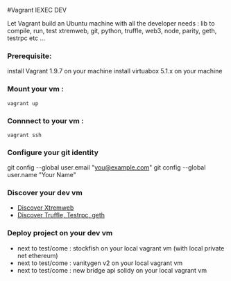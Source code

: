 
#Vagrant IEXEC DEV 


Let Vagrant build an Ubuntu machine with all the developer needs :
lib to compile, run, test xtremweb, git, python, truffle, web3, node, parity, geth, testrpc etc ...

### Prerequisite:

install Vagrant 1.9.7 on your machine 
install virtuabox 5.1.x on your machine 

### Mount your vm :
```
vagrant up
```
### Connnect to your vm  :
```
vagrant ssh
```

### Configure your git identity
  git config --global user.email "you@example.com"
  git config --global user.name "Your Name"


### Discover your dev vm

* [Discover Xtremweb](discoverXtremweb.md)
* [Discover Truffle, Testrpc, geth](discoverTruffleTestRpcGeth.md)

### Deploy project on your dev vm

* next to test/come : stockfish on your local vagrant vm (with local private net ethereum)
* next to test/come : vanitygen v2 on your local vagrant vm
* next to test/come : new bridge api solidy on your local vagrant vm
